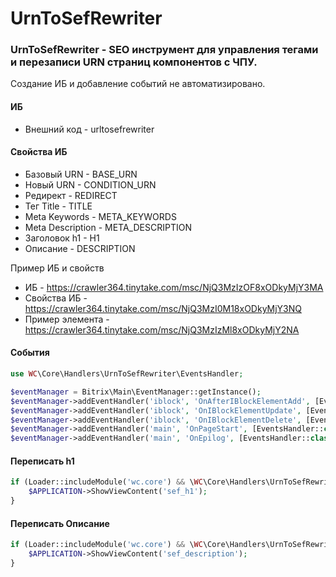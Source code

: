 # UrnToSefRewriter

### UrnToSefRewriter - SEO инструмент для управления тегами и перезаписи URN страниц компонентов с ЧПУ. 
Создание ИБ и добавление событий не автоматизировано.

#### ИБ
* Внешний код - urltosefrewriter

#### Свойства ИБ
* Базовый URN - BASE_URN
* Новый URN - CONDITION_URN
* Редирект - REDIRECT
* Тег Title - TITLE
* Meta Keywords - META_KEYWORDS
* Meta Description - META_DESCRIPTION
* Заголовок h1 - H1
* Описание - DESCRIPTION

Пример ИБ и свойств
* ИБ - https://crawler364.tinytake.com/msc/NjQ3MzIzOF8xODkyMjY3MA
* Свойства ИБ - https://crawler364.tinytake.com/msc/NjQ3MzI0M18xODkyMjY3NQ
* Пример элемента - https://crawler364.tinytake.com/msc/NjQ3MzIzMl8xODkyMjY2NA

#### События
```php
use WC\Core\Handlers\UrnToSefRewriter\EventsHandler;

$eventManager = Bitrix\Main\EventManager::getInstance();
$eventManager->addEventHandler('iblock', 'OnAfterIBlockElementAdd', [EventsHandler::class, 'addRwRule']);
$eventManager->addEventHandler('iblock', 'OnIBlockElementUpdate', [EventsHandler::class, 'updateRwRule']);
$eventManager->addEventHandler('iblock', 'OnIBlockElementDelete', [EventsHandler::class, 'deleteRwRule']);
$eventManager->addEventHandler('main', 'OnPageStart', [EventsHandler::class, 'rewriteUrn']);
$eventManager->addEventHandler('main', 'OnEpilog', [EventsHandler::class, 'rewriteMeta']);
```

#### Переписать h1

```php
if (Loader::includeModule('wc.core') && \WC\Core\Handlers\UrnToSefRewriter\RuleManager::isRuleExists()) {
    $APPLICATION->ShowViewContent('sef_h1');
} 
```

#### Переписать Описание
```php
if (Loader::includeModule('wc.core') && \WC\Core\Handlers\UrnToSefRewriter\RuleManager::isRuleExists()) {
    $APPLICATION->ShowViewContent('sef_description');
} 
```

